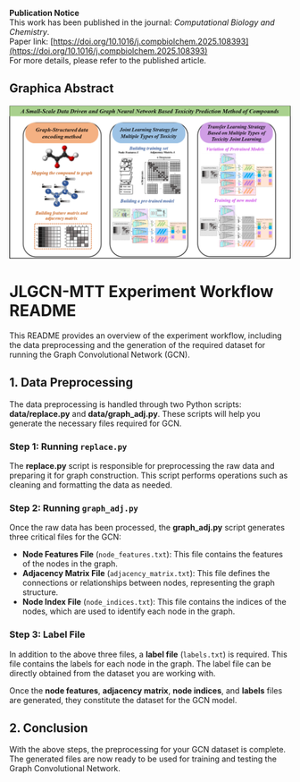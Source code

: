 **Publication Notice**  
This work has been published in the journal:  *Computational Biology and Chemistry*.  
Paper link: [https://doi.org/10.1016/j.compbiolchem.2025.108393](https://doi.org/10.1016/j.compbiolchem.2025.108393)  
For more details, please refer to the published article.

## Graphica Abstract

![Introduction](images/graphica_abstract.png)

# JLGCN-MTT Experiment Workflow README

This README provides an overview of the experiment workflow, including the data preprocessing and the generation of the required dataset for running the Graph Convolutional Network (GCN).

## 1. Data Preprocessing

The data preprocessing is handled through two Python scripts: **data/replace.py** and **data/graph_adj.py**. These scripts will help you generate the necessary files required for GCN.

### Step 1: Running `replace.py`
The **replace.py** script is responsible for preprocessing the raw data and preparing it for graph construction. This script performs operations such as cleaning and formatting the data as needed.

### Step 2: Running `graph_adj.py`
Once the raw data has been processed, the **graph_adj.py** script generates three critical files for the GCN:

- **Node Features File** (`node_features.txt`): This file contains the features of the nodes in the graph.
- **Adjacency Matrix File** (`adjacency_matrix.txt`): This file defines the connections or relationships between nodes, representing the graph structure.
- **Node Index File** (`node_indices.txt`): This file contains the indices of the nodes, which are used to identify each node in the graph.

### Step 3: Label File
In addition to the above three files, a **label file** (`labels.txt`) is required. This file contains the labels for each node in the graph. The label file can be directly obtained from the dataset you are working with.

Once the **node features**, **adjacency matrix**, **node indices**, and **labels** files are generated, they constitute the dataset for the GCN model.

## 2. Conclusion

With the above steps, the preprocessing for your GCN dataset is complete. The generated files are now ready to be used for training and testing the Graph Convolutional Network.
